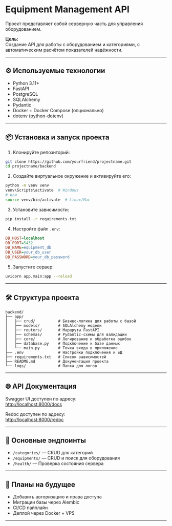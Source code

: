 # Equipment Management API

Проект представляет собой серверную часть для управления оборудованием.

**Цель:**  
Создание API для работы с оборудованием и категориями, с автоматическим расчётом показателей надёжности.

---

## ⚙️ Используемые технологии

- Python 3.11+
- FastAPI
- PostgreSQL
- SQLAlchemy
- Pydantic
- Docker + Docker Compose (опционально)
- dotenv (python-dotenv)

---

## 📦 Установка и запуск проекта

1. Клонируйте репозиторий:

```bash
git clone https://github.com/yourfriend/projectname.git
cd projectname/backend
```

2. Создайте виртуальное окружение и активируйте его:

```bash
python -m venv venv
venv\Scripts\activate  # Windows
# или
source venv/bin/activate  # Linux/Mac
```

3. Установите зависимости:

```bash
pip install -r requirements.txt
```

4. Настройте файл `.env`:

```ini
DB_HOST=localhost
DB_PORT=5432
DB_NAME=equipment_db
DB_USER=your_db_user
DB_PASSWORD=your_db_password
```

5. Запустите сервер:

```bash
uvicorn app.main:app --reload
```

---

## 🛠️ Структура проекта

```
backend/
├── app/
│   ├── crud/          # Бизнес-логика для работы с базой
│   ├── models/        # SQLAlchemy модели
│   ├── routers/       # Маршруты FastAPI
│   ├── schemas/       # Pydantic-схемы для валидации
│   ├── core/          # Логирование и обработка ошибок
│   ├── database.py    # Подключение к базе данных
│   └── main.py        # Точка входа в приложение
├── .env               # Настройки подключения к БД
├── requirements.txt   # Список зависимостей
├── README.md          # Документация проекта
└── logs/              # Папка для логов
```

---

## 🌐 API Документация

Swagger UI доступен по адресу:  
[http://localhost:8000/docs](http://localhost:8000/docs)

Redoc доступен по адресу:  
[http://localhost:8000/redoc](http://localhost:8000/redoc)

---

## 🧪 Основные эндпоинты

- `/categories/` — CRUD для категорий
- `/equipments/` — CRUD и поиск для оборудования
- `/health/` — Проверка состояния сервера

---

## 🚀 Планы на будущее

- Добавить авторизацию и права доступа
- Миграции базы через Alembic
- CI/CD пайплайн
- Деплой через Docker + VPS

---